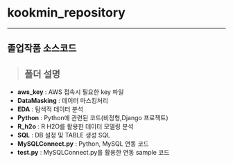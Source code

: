 # kookmin_repository

----------
## 졸업작품 소스코드

> ## 폴더 설명
- **aws_key** : AWS 접속시 필요한 key 파일
- **DataMasking** : 데이터 마스킹처리
- **EDA** : 탐색적 데이터 분석
- **Python** : Python에 관련된 코드(비정형,Django 프로젝트)
- **R_h2o** : R H2O를 활용한 데이터 모델링 분석
- **SQL** : DB 설정 및 TABLE 생성 SQL
- **MySQLConnect.py** : Python, MySQL 연동 코드
- **test.py** : MySQLConnect.py를 활용한 연동 sample 코드
